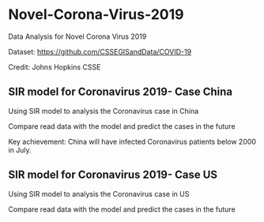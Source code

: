 # Novel-Corona-Virus-2019
Data Analysis for Novel Corona Virus 2019

Dataset: https://github.com/CSSEGISandData/COVID-19

Credit: Johns Hopkins CSSE

## SIR model for Coronavirus 2019- Case China

Using SIR model to analysis the Coronavirus case in China

Compare read data with the model and predict the cases in the future

Key achievement: China will have infected Coronavirus patients below 2000 in July.

## SIR model for Coronavirus 2019- Case US

Using SIR model to analysis the Coronavirus case in US

Compare read data with the model and predict the cases in the future

